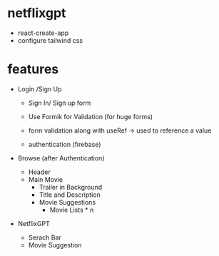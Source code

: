 # netflixgpt
- react-create-app
- configure tailwind css


# features
- Login /Sign Up
    - Sign In/ Sign up form
    - Use Formik for Validation (for huge forms)
    - form validation along with useRef -> used to reference a value

    - authentication (firebase)
- Browse (after Authentication)
    - Header
    - Main Movie
        - Trailer in Background
        - Title and Description
        - Movie Suggestions
            - Movie Lists * n

- NetflixGPT
    - Serach Bar
    - Movie Suggestion


    
     